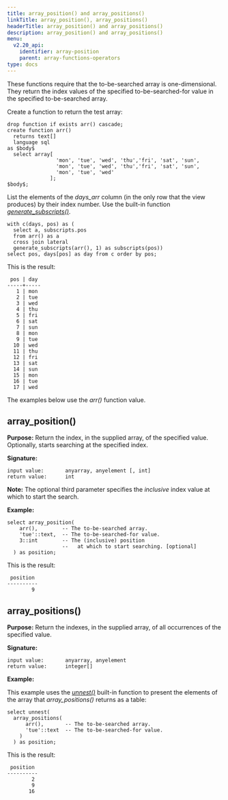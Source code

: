 ```yaml
---
title: array_position() and array_positions()
linkTitle: array_position(), array_positions()
headerTitle: array_position() and array_positions()
description: array_position() and array_positions()
menu:
  v2.20_api:
    identifier: array-position
    parent: array-functions-operators
type: docs
---
```

These functions require that the to-be-searched array is one-dimensional. They return the index values of the specified to-be-searched-for value in the specified to-be-searched array.

Create a function to return the test array:

```plpgsql
drop function if exists arr() cascade;
create function arr()
  returns text[]
  language sql
as $body$
  select array[
                'mon', 'tue', 'wed', 'thu','fri', 'sat', 'sun', 
                'mon', 'tue', 'wed', 'thu','fri', 'sat', 'sun',
                'mon', 'tue', 'wed'
              ];
$body$;
```

List the elements of the _days_arr_ column (in the only row that the view produces) by their index number. Use the built-in function _[generate_subscripts()](../array-agg-unnest/#generate-subscripts)_.

```plpgsql
with c(days, pos) as (
  select a, subscripts.pos
  from arr() as a
  cross join lateral
  generate_subscripts(arr(), 1) as subscripts(pos))
select pos, days[pos] as day from c order by pos;
```

This is the result:

```output
 pos | day 
-----+-----
   1 | mon
   2 | tue
   3 | wed
   4 | thu
   5 | fri
   6 | sat
   7 | sun
   8 | mon
   9 | tue
  10 | wed
  11 | thu
  12 | fri
  13 | sat
  14 | sun
  15 | mon
  16 | tue
  17 | wed
```

The examples below use the _arr()_ function value.

## array_position()

**Purpose:** Return the index, in the supplied array, of the specified value. Optionally, starts searching at the specified index.

**Signature:**

```output
input value:       anyarray, anyelement [, int]
return value:      int
```
**Note:** The optional third parameter specifies the _inclusive_ index value at which to start the search.

**Example:**

```plpgsql
select array_position(
    arr(),        -- The to-be-searched array.
    'tue'::text,  -- The to-be-searched-for value.
    3::int        -- The (inclusive) position
                  --   at which to start searching. [optional]
  ) as position;
```

This is the result:

```output
 position 
----------
        9
```

## array_positions()

**Purpose:** Return the indexes, in the supplied array, of all occurrences of the specified value.

**Signature:**

```output
input value:       anyarray, anyelement
return value:      integer[]
```
**Example:**

This example uses the _[unnest()](../array-agg-unnest/#unnest)_ built-in function to present the elements of the array that _array_positions()_ returns as a table:

```plpgsql
select unnest(
  array_positions(
      arr(),       -- The to-be-searched array.
      'tue'::text  -- The to-be-searched-for value.
    )
  ) as position;
```

This is the result:

```output
 position 
----------
        2
        9
       16
```

